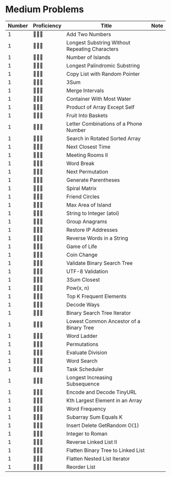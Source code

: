 # Medium Problems
| Number | Proficiency | Title | Note |
| ------ | ----------- | ----- | ---- |
| 1 | :camel::camel::camel: | Add Two Numbers
| 1 | :camel::camel::camel: | Longest Substring Without Repeating Characters
| 1 | :camel::camel::camel: | Number of Islands
| 1 | :camel::camel::camel: | Longest Palindromic Substring
| 1 | :camel::camel::camel: | Copy List with Random Pointer
| 1 | :camel::camel::camel: | 3Sum
| 1 | :camel::camel::camel: | Merge Intervals
| 1 | :camel::camel::camel: | Container With Most Water
| 1 | :camel::camel::camel: | Product of Array Except Self
| 1 | :camel::camel::camel: | Fruit Into Baskets
| 1 | :camel::camel::camel: | Letter Combinations of a Phone Number
| 1 | :camel::camel::camel: | Search in Rotated Sorted Array
| 1 | :camel::camel::camel: | Next Closest Time
| 1 | :camel::camel::camel: | Meeting Rooms II
| 1 | :camel::camel::camel: | Word Break
| 1 | :camel::camel::camel: | Next Permutation
| 1 | :camel::camel::camel: | Generate Parentheses
| 1 | :camel::camel::camel: | Spiral Matrix
| 1 | :camel::camel::camel: | Friend Circles
| 1 | :camel::camel::camel: | Max Area of Island
| 1 | :camel::camel::camel: | String to Integer (atoi)
| 1 | :camel::camel::camel: | Group Anagrams
| 1 | :camel::camel::camel: | Restore IP Addresses
| 1 | :camel::camel::camel: | Reverse Words in a String
| 1 | :camel::camel::camel: | Game of Life
| 1 | :camel::camel::camel: | Coin Change
| 1 | :camel::camel::camel: | Validate Binary Search Tree
| 1 | :camel::camel::camel: | UTF-8 Validation
| 1 | :camel::camel::camel: | 3Sum Closest
| 1 | :camel::camel::camel: | Pow(x, n)
| 1 | :camel::camel::camel: | Top K Frequent Elements
| 1 | :camel::camel::camel: | Decode Ways
| 1 | :camel::camel::camel: | Binary Search Tree Iterator
| 1 | :camel::camel::camel: | Lowest Common Ancestor of a Binary Tree
| 1 | :camel::camel::camel: | Word Ladder
| 1 | :camel::camel::camel: | Permutations
| 1 | :camel::camel::camel: | Evaluate Division
| 1 | :camel::camel::camel: | Word Search
| 1 | :camel::camel::camel: | Task Scheduler
| 1 | :camel::camel::camel: | Longest Increasing Subsequence
| 1 | :camel::camel::camel: | Encode and Decode TinyURL
| 1 | :camel::camel::camel: | Kth Largest Element in an Array
| 1 | :camel::camel::camel: | Word Frequency
| 1 | :camel::camel::camel: | Subarray Sum Equals K
| 1 | :camel::camel::camel: | Insert Delete GetRandom O(1)
| 1 | :camel::camel::camel: | Integer to Roman
| 1 | :camel::camel::camel: | Reverse Linked List II
| 1 | :camel::camel::camel: | Flatten Binary Tree to Linked List
| 1 | :camel::camel::camel: | Flatten Nested List Iterator
| 1 | :camel::camel::camel: | Reorder List   
